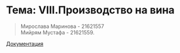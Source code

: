 # **Тема: VIII.Производство на вина**
>Мирослава Маринова - 21621557 </BR>Мийрям Мустафа - 21621559.

[Документация](https://drive.google.com/drive/folders/16KG8IDvC3PIAAJlXHnDPG-VNjPYmxhJN?usp=share_link)
